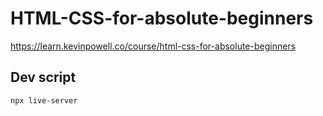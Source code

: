 # HTML-CSS-for-absolute-beginners

https://learn.kevinpowell.co/course/html-css-for-absolute-beginners

## Dev script

```sh
npx live-server
```
